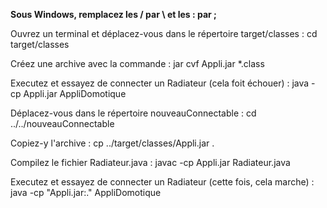**Sous Windows, remplacez les / par \ et les : par ;**

Ouvrez un terminal et déplacez-vous dans le répertoire target/classes : cd target/classes

Créez une archive avec la commande : jar cvf Appli.jar *.class

Executez et essayez de connecter un Radiateur (cela foit échouer) : java -cp Appli.jar AppliDomotique

Déplacez-vous dans le répertoire nouveauConnectable : cd ../../nouveauConnectable

Copiez-y l'archive : cp ../target/classes/Appli.jar .

Compilez le fichier Radiateur.java : javac -cp Appli.jar Radiateur.java

Executez et essayez de connecter un Radiateur (cette fois, cela marche) : java -cp "Appli.jar:." AppliDomotique
